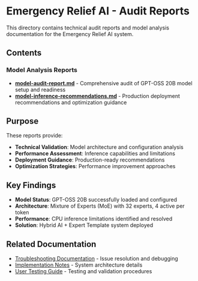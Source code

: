 # Emergency Relief AI - Audit Reports

This directory contains technical audit reports and model analysis documentation for the Emergency Relief AI system.

## Contents

### Model Analysis Reports

- **[model-audit-report.md](model-audit-report.md)** - Comprehensive audit of GPT-OSS 20B model setup and readiness
- **[model-inference-recommendations.md](model-inference-recommendations.md)** - Production deployment recommendations and optimization guidance

## Purpose

These reports provide:

- **Technical Validation**: Model architecture and configuration analysis
- **Performance Assessment**: Inference capabilities and limitations
- **Deployment Guidance**: Production-ready recommendations
- **Optimization Strategies**: Performance improvement approaches

## Key Findings

- **Model Status**: GPT-OSS 20B successfully loaded and configured
- **Architecture**: Mixture of Experts (MoE) with 32 experts, 4 active per token
- **Performance**: CPU inference limitations identified and resolved
- **Solution**: Hybrid AI + Expert Template system deployed

## Related Documentation

- [Troubleshooting Documentation](../troubleshooting/) - Issue resolution and debugging
- [Implementation Notes](../implementation/) - System architecture details
- [User Testing Guide](../user-guides/) - Testing and validation procedures

